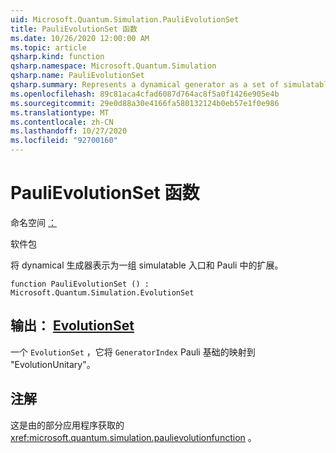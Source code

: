 ```yaml
---
uid: Microsoft.Quantum.Simulation.PauliEvolutionSet
title: PauliEvolutionSet 函数
ms.date: 10/26/2020 12:00:00 AM
ms.topic: article
qsharp.kind: function
qsharp.namespace: Microsoft.Quantum.Simulation
qsharp.name: PauliEvolutionSet
qsharp.summary: Represents a dynamical generator as a set of simulatable gates and an expansion in the Pauli basis.
ms.openlocfilehash: 89c81aca4cfad6087d764ac8f5a0f1426e905e4b
ms.sourcegitcommit: 29e0d88a30e4166fa580132124b0eb57e1f0e986
ms.translationtype: MT
ms.contentlocale: zh-CN
ms.lasthandoff: 10/27/2020
ms.locfileid: "92700160"
---
```

# <a name="paulievolutionset-function"></a>PauliEvolutionSet 函数

命名空间 [：](xref:Microsoft.Quantum.Simulation)

软件包 [](https://nuget.org/packages/)


将 dynamical 生成器表示为一组 simulatable 入口和 Pauli 中的扩展。

```qsharp
function PauliEvolutionSet () : Microsoft.Quantum.Simulation.EvolutionSet
```


## <a name="output--evolutionset"></a>输出： [EvolutionSet](xref:Microsoft.Quantum.Simulation.EvolutionSet)

一个 `EvolutionSet` ，它将 `GeneratorIndex` Pauli 基础的映射到 "EvolutionUnitary"。

## <a name="remarks"></a>注解

这是由的部分应用程序获取的 <xref:microsoft.quantum.simulation.paulievolutionfunction> 。